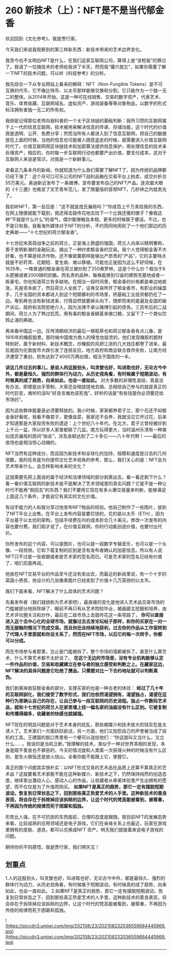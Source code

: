 # 260 新技术（上）：NFT是不是当代郁金香

欢迎回到《文化参考》，我是贾行家。

今天我们来说我观察到的第三样新东西：新技术带来的艺术边界变化。

我至今也不太明白NFT是什么，在我们这家互联网公司，算得上是“该枪毙”的罪过了。我请了一位搞技术的老师给我讲了半天，然而我“撂爪就忘”，如果你需要了解一下NFT的技术问题，可以听《科技参考》的分析。

我先综合一下从专业网站上看来的解释：NFT（Non-Fungible Tokens）是不可互换的代币，它不像比特币、以太币那样能够交换和分割，它只能作为一个独一无二的整体。从2014年开始，这是一种可在线销售、交易的数字资产，代表艺术、音乐、体育收藏、互联网域名、虚拟资产、游戏装备等等对象物品，以数字的形式标注拥有者独一无二的所有权。

我倒是记得那位老师向我科普的一个关于区块链的基础判断：我所习惯的互联网属于上一代的信息互联网，技术被用来解决信息的传递、存储功能，这个时代的价值观是透明、公开、免费分享；然而当所有人都进入到了信息互联网，把自己的数据放在上面的时候，当他的信息也可能被人随意盗走的时候，就需要进入价值互联网时代了。价值互联网用区块链技术和加密算法提供信息保护，用处理信息的技术来处理资产，相应的，你的每一步互联网行动也都要产出价值，要支付成本。这对于互联网人来说是常识，对我是一个新鲜事儿。

来看这几条本月的新闻，你就知道为什么我们需要了解NFT了，因为传统的品牌都已经下海了：这个月可口可乐公司的NFT战利品箱在交易平台上拍卖，成交价折合55万美元。奥迪新近发布了一条微博，宣布要发布自己的NFT产品。连浓眉大眼的《十三邀》也叛变了文艺青年范儿，发了限量版的音频NFT，几秒钟之内就卖光了。

我初听NFT，第一反应是：“这不就是庞氏骗局吗？”你成百上千万卖给我的东西，在网上随便就能下载到，我还得击鼓传花地去找下一个比我还傻的傻子？像我这种“不就是什么什么”的语气，偶尔能够触及本相，更多的时候属于傻话。不过，也不是只有我，我看海外媒体对于NFT的分析，不约而同地用到了一个他们那边的历史典故——“十七世纪的荷兰郁金香”。

十七世纪末英荷战争之前的荷兰，正是海上鼎盛的强国，荷兰人向来以精明著称，善于发明新潮的金融玩法，搞出了一种炒卖郁金香的交易。我个人觉得郁金香不大好看，也不算是经济作物，还不像罂粟那样能够出产昂贵的“产品”，它的主要特点就是不好莳弄、花期短、爱生病、难以移植。可能也正是因为这么不好伺候，在1635年，一株普通的郁金香在荷兰被炒到了250弗罗林，这是个什么价？相当于8头肥猪或者2000磅的奶酪。而名贵的品种，每株能换到12亩的建筑宅基地或者一栋豪宅，你也知道荷兰有多缺地。在相当一段时间里，郁金香的价格都是单边地疯涨，先是资本疯了，然后荷兰人全疯了，证券交易所开了郁金香市，有职业的操盘手，几乎全国的资本都进入到这个短期暴利的市场里，把基础工业投资都扔在了一边。等到再也没有新钱进来，行情自然就要掉头向下，随即而来的是遍及全国的破产诉讼，政府和法院拒绝介入，因为法律不承认赌博引起的债务。三百年后的二战期间，荷兰人为了熬过饥荒，用有毒的郁金香鳞茎来做口粮，又留下了一个类似饮鸩止渴的典故。

再来看中国这一边。压垮清朝经济的最后一根稻草也和荷兰郁金香有点儿像，是1910年的橡胶股票。那时候中国南方商人的嗅觉也挺灵的，他们发现橡胶的题材特别好，属于新材料、新技术概念，炒橡胶的风把江浙的几大钱庄都卷了进来，最后是因为伦敦股市大跌引发了连锁反应，地方政府和商会联合救市失败，让南方经济遭受了重创，损失达到了4000万两白银，相当于国库的一半。

 **讲这几件过去的事儿，是说人的这股劲头，叫贪婪也好，叫进取也好，无论古今中外，都是最恒久、强烈的群体行为动力，从历史视角看，有时候属于短期波动，有时候真的成了趋势，向来如此，也会一直如此。** 对大多数的非理性波段，真是没有办法，即便是出手管制，大家还会暗搓搓地去搞，总相信自己参与的就是真正的时代巨变，难听的话叫“好良言难劝该死鬼”，好听的话是“有些钱是你必须要还给市场的”。

因为这些群体能量是必须要释放的。我小时候，家家都养君子兰，那个花还不如郁金香好看呢，我看不像君子，更像韭菜，我家还不会养，我就没见它开过花，后来才知道那是大家投资失败的遗迹：上个世纪八十年代，在北方，君子兰曾经被炒到上千元一盆，所以好多人家里都砸了几盆。南方玩得更大，当时温州乐清有一种类似庞氏骗局的民间“抬会”，涉及金额达到了二十多亿——八十年代啊！——最后的收场也是相当惊心动魄的。

NFT当然有这种成分，而且因为新技术和全球化的加持，规模和速度是过去的几何倍数。我的任务是为你提供文化艺术视角的参考，那么，我们关心的是：NFT会为艺术带来什么，会怎样影响未来的文化？

这就需要先把上面说的属于经济和法律领域的部分剥离出去，看一看还剩下什么？看一看价值互联网的新技术是不是解决了艺术领域里的真实问题？它是不是一种让时代不能再“倒回去”的东西？我们不要用它现在有多火爆交易量来判断，能够满足上面这几个条件，才能说它有真实的文化价值。

有动手能力的人和我分享过他发布NFT物品的经验。他自己制作了一些图片，放到了NFT平台上出售。在平台上发布内容是要花钱的，花的是以太币（ETH），因为平台基于以太坊的架构，包括手续费在内的成本折合几十美元，修改一次发布的内容也要付费。我们刚才说了，在价值互联网，你的行动能创造价值，也要付出代价。

你所发布的这个内容，可以是图片，也可以是一段数字专辑音乐，也可以是一个头像、一段视频，它和下载复制的区别是含有发布者确认的加密信息。所以有人说NFT只不过是一张收据或者是艺术家的签名而已。可是艺术家的签名已经有价值了，咱们后面再说。

他放在NFT交易平台的作品至今还没有卖出去，而最近的新闻里说，有一个十岁的英国小男孩，他设计的几张像素图片已经卖到了价值十几万英镑的以太币。

我们下面来看，NFT解决了什么具体的艺术问题？

先看发布者（我们就统称为艺术家吧），最直接的变化是他进入艺术品交易市场的门槛被部分地拆除掉了，眼前不再只有从艺术院校毕业，被画廊主挖掘和培养，由艺术评论圈关注和炒作，最后在二级市场上击鼓传花这一条窄路了， **你可以直接进入这个去中心化的全球市场，就像过去去发论坛帖子那样，和你的买家在一对一而无接触的情况下完成交易。而且你还会持续地获利，过去你的作品从工作室转到了代理人手里那就和你没关系了，然而在NFT市场，以后它的每一次转手，你都可以分成。**

而在市场参与者那里，岂止是门槛被拆了，整个市场的墙都被拆了。甚至什么算艺术，什么不算艺术都不太好说了。 **在这个无边的市场里，没有专业机构能够认定一件作品的价值，交易和收藏建立在参与者的独立感受和判断之上。在藏家这边，NFT解决的具体问题是它杜绝了赝品，只需要对比一下合约地址就可以判断真伪。**

我们剥离掉疯狂郁金香的部分，支撑买家的也是一种古老的体验： **经过了几十年的互联网驯化，我们接受了数字形式，我们也依然渴望拥有，渴望独占，渴望在这种行为里确认自己的存在，让自己参与一段互联网的历史进程。独占一件数码艺术品，就和十七世纪的荷兰人在家里墙上挂一幅名家的油画没有什么区别。它被复制和传播得越多，收藏者的快感也就越强。**

NFT现在的明显问题是对于艺术本身的扰乱，那些被媒介和技术放大的钱实在是太诱人了。艺术家们一方面跃跃欲试，另一方面，他们又抱怨自己的声誉被当成了投机的工具。王建国的脱口秀里有一个梗可以送给他们：“你这就叫又当什么，又立什么……，我说的是当机立断。”我理解的技术，类似于一种对世界真相的发现，本身是既不善良也不罪恶的，今天的情况就和人类第一次获得火种的时候没有什么区别，是生火做饭还是放火烧山，全看你能不能跟上它，掌握它。

真正的那个问题其实很朴实：以NFT形式交易的艺术品在品质上还算不算真正的艺术品？这就要看艺术家能不能在这种新媒介、新技术之下，仍然保持纯然的创造态度，继续拿出激动人心、感动人心的作品，让收藏者从审美体验里产生出拥有的愿望，而不仅仅是为了升值而购买。 **如果NFT是真正的趋势，那它一定有摆脱短期波动，恢复到日常状态之下，回到那些真正热爱艺术的人手里。这种新技术的善良表现，将会存在于拆除掉应该拆除的边界，让这个时代的梵高能被看到，被尊重，不再因为传统的规律而死于困窘和孤独。**

形势比人强，在不可抗拒的东西面前，合理的态度是跟随。按目前NFT的发展态势来看，比较成熟的应用领域还是电子游戏，它们在亲缘关系上也最近，玩家在游戏里拥有的皮肤、道具，都可以兑换成NFT 资产。明天我们就接着来说电子游戏的问题。

期待你的不同感悟，我是贾行家，我们明天见！

## 划重点

1.人的这股劲头，叫贪婪也好，叫进取也好，无论古今中外，都是最恒久、强烈的群体行为动力，从历史视角看，有时候属于短期波动，有时候真的成了趋势，向来如此，也会一直如此。
2.如果NFT是真正的趋势，那它一定有摆脱短期波动，恢复到日常状态之下，回到那些真正热爱艺术的人手里。这种新技术的善良表现，将会存在于拆除掉应该拆除的边界，让这个时代的梵高能被看到，被尊重，不再因为传统的规律而死于困窘和孤独。

![https://piccdn3.umiwi.com/img/202108/23/202108232036559684445969.jpg](https://piccdn3.umiwi.com/img/202108/23/202108232036559684445969.jpg)

---
